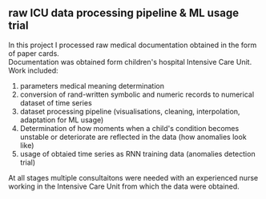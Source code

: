 ## raw ICU data processing pipeline & ML usage trial

In this project I processed raw medical documentation obtained
in the form of paper cards.\
Documentation was obtained form children's hospital Intensive Care Unit.\
Work included:

1. parameters medical meaning determination
2. conversion of rand-written symbolic and numeric records to numerical dataset of time series
3. dataset processing pipeline (visualisations, cleaning, interpolation, adaptation for ML usage)
4. Determination of how moments when a child's condition becomes unstable
   or deteriorate are reflected in the data (how anomalies look like)
5. usage of obtaied time series as RNN training data (anomalies detection trial)

At all stages multiple consultaitons were needed with an experienced nurse
working in the Intensive Care Unit from which the data were obtained.
